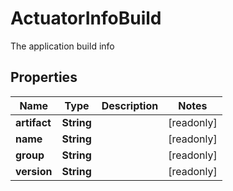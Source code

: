 

# ActuatorInfoBuild

The application build info

## Properties

| Name | Type | Description | Notes |
|------------ | ------------- | ------------- | -------------|
|**artifact** | **String** |  |  [readonly] |
|**name** | **String** |  |  [readonly] |
|**group** | **String** |  |  [readonly] |
|**version** | **String** |  |  [readonly] |



